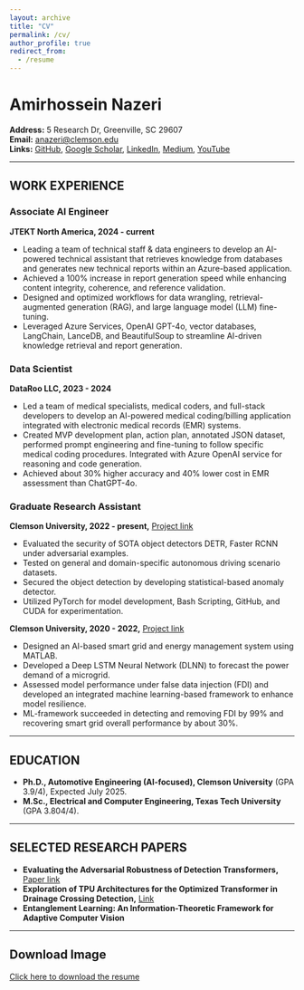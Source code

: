 ```yaml
---
layout: archive
title: "CV"
permalink: /cv/
author_profile: true
redirect_from:
  - /resume
---
```


# Amirhossein Nazeri

**Address:** 5 Research Dr, Greenville, SC 29607  
**Email:** [anazeri@clemson.edu](mailto:anazeri@clemson.edu)  
**Links:** [GitHub](#), [Google Scholar](#), [LinkedIn](#), [Medium](#), [YouTube](#)  

---

## WORK EXPERIENCE

### Associate AI Engineer  
**JTEKT North America, 2024 - current**  
- Leading a team of technical staff & data engineers to develop an AI-powered technical assistant that retrieves knowledge from databases and generates new technical reports within an Azure-based application.
- Achieved a 100% increase in report generation speed while enhancing content integrity, coherence, and reference validation.
- Designed and optimized workflows for data wrangling, retrieval-augmented generation (RAG), and large language model (LLM) fine-tuning.
- Leveraged Azure Services, OpenAI GPT-4o, vector databases, LangChain, LanceDB, and BeautifulSoup to streamline AI-driven knowledge retrieval and report generation.

### Data Scientist  
**DataRoo LLC, 2023 - 2024**  
- Led a team of medical specialists, medical coders, and full-stack developers to develop an AI-powered medical coding/billing application integrated with electronic medical records (EMR) systems.
- Created MVP development plan, action plan, annotated JSON dataset, performed prompt engineering and fine-tuning to follow specific medical coding procedures. Integrated with Azure OpenAI service for reasoning and code generation.
- Achieved about 30% higher accuracy and 40% lower cost in EMR assessment than ChatGPT-4o.

### Graduate Research Assistant  
**Clemson University, 2022 - present,** [Project link](https://www.upwork.com/freelancers/~011bca7046def271ae?p=1848855747365720064)  
- Evaluated the security of SOTA object detectors DETR, Faster RCNN under adversarial examples.
- Tested on general and domain-specific autonomous driving scenario datasets.
- Secured the object detection by developing statistical-based anomaly detector.
- Utilized PyTorch for model development, Bash Scripting, GitHub, and CUDA for experimentation.

**Clemson University, 2020 - 2022,** [Project link](https://www.mdpi.com/1996-1073/17/4/868)  
- Designed an AI-based smart grid and energy management system using MATLAB.
- Developed a Deep LSTM Neural Network (DLNN) to forecast the power demand of a microgrid.
- Assessed model performance under false data injection (FDI) and developed an integrated machine learning-based framework to enhance model resilience.
- ML-framework succeeded in detecting and removing FDI by 99% and recovering smart grid overall performance by about 30%.

---

## EDUCATION
- **Ph.D., Automotive Engineering (AI-focused), Clemson University** (GPA 3.9/4), Expected July 2025.
- **M.Sc., Electrical and Computer Engineering, Texas Tech University** (GPA 3.804/4).

---

## SELECTED RESEARCH PAPERS
- **Evaluating the Adversarial Robustness of Detection Transformers,** [Paper link](https://arxiv.org/abs/2412.18718)
- **Exploration of TPU Architectures for the Optimized Transformer in Drainage Crossing Detection,** [Link](https://ieeexplore.ieee.org/abstract/document/10826077)
- **Entanglement Learning: An Information-Theoretic Framework for Adaptive Computer Vision**

---

## Download Image
[Click here to download the resume](/_data/CV_job_GenAI%20(1).pdf)

